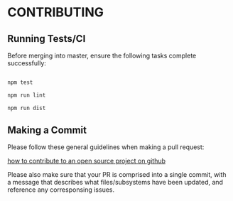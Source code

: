 # CONTRIBUTING

## Running Tests/CI

Before merging into master, ensure the following tasks complete successfully:

````bash

npm test

npm run lint

npm run dist

````

## Making a Commit

Please follow these general guidelines when making a pull request:

[how to contribute to an open source project on github](https://egghead.io/courses/how-to-contribute-to-an-open-source-project-on-github)

Please also make sure that your PR is comprised into a single commit, with a message that describes what files/subsystems have been updated, and reference any corresponsing issues.

